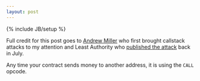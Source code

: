 ```yaml
---
layout: post
---
```

{% include JB/setup %}

Full credit for this post goes to [Andrew Miller](https://github.com/amiller) who first brought callstack attacks to my attention and Least Authority who [published the attack](https://github.com/LeastAuthority/ethereum-analyses/blob/master/GasEcon.md#callstack-depth-limit-errors) back in July.

Any time your contract sends money to another address, it is using the `CALL` opcode.